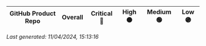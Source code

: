 | GitHub Product Repo | Overall | Critical 🔴| High 🟠 | Medium 🟢 | Low 🟣 |
| :---: | :---: | :---: | :---: | :---: | :---: |


_Last generated: 11/04/2024, 15:13:16_